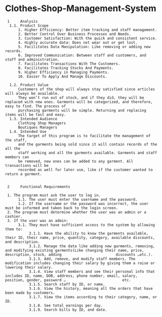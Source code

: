 # Clothes-Shop-Management-System

     1     Analysis
      1.1. Product Scope 
          1. Higher Efficiency: Better item tracking and staff management.
          2. Better Control Over Business Processes and Needs.
          3. Customer Satisfaction: With the quick and consistent service.
          4. Highly accurate data: Does not wear out or get lost.
          5. Facilitates Data Manipulation: Like removing or adding new records.
          6. Improved Communication: Between staff and customers, and staff and administration.
          7. Facilitates Transactions With The Customers.
          8. Facilitates Tracking Stocks And Payments.
          9. Higher Efficiency in Managing Payments.
          10. Easier To Apply And Manage Discounts.
     
      1.2. Product Value
          Customers of the shop will always stay satisfied since articles will always be available.
          They won’t run out of stock, and if they did, they will be replaced with new ones. Garments will be categorized, and therefore, easy to find. The process of
          purchasing garments will be simple. Returning and replacing items will be fast and easy.
      1.3. Intended Audience
          Clothing Shop Managers
          Boutiques Managers
      1.4. Intended Use
          The target of this program is to facilitate the management of the staff, 
          and the garments being sold since it will contain records of the all the 
          staff working and all the garments available. Garments and staff members can 
          be removed, new ones can be added to any garment. All transactions will be
          recorded as well for later use, like if the customer wanted to return a garment.


     2     Functional Requirements
     
     1. The program must ask the user to log in.
          1.1. The user must enter the username and the password.
          1.2. If the username or the password was incorrect, the user must be informed and taken back to the login screen.
     2. The program must determine whether the user was an admin or a cashier.
     3. If the user was an admin:
          3.1. They must have sufficient access to the system by allowing them to:
               3.1.1. Have the ability to know the garments available, their ID, their name, price, quantity, category, available discounts, and description. 
               3.1.2. Manage the data like adding new garments, removing, and modifying existing garments(Like changing their name, price, description, stock, adding                         discounts …etc.).
               3.1.3. Add, remove, and modify staff members. The modification includes changing their salary by giving them a raise or lowering their salary.
               3.1.4. View staff members and see their personal info that includes ID, name, DOB, address, phone number, email, salary, position, gender, password …                          etc.
               3.1.5. Search staff by ID, or name.
               3.1.6. View the history, meaning all the orders that have been made by customers.
               3.1.7. View the items according to their category, name, or ID.
               3.1.8. See total earnings per day.
               3.1.9. Search bills by ID, and date.

